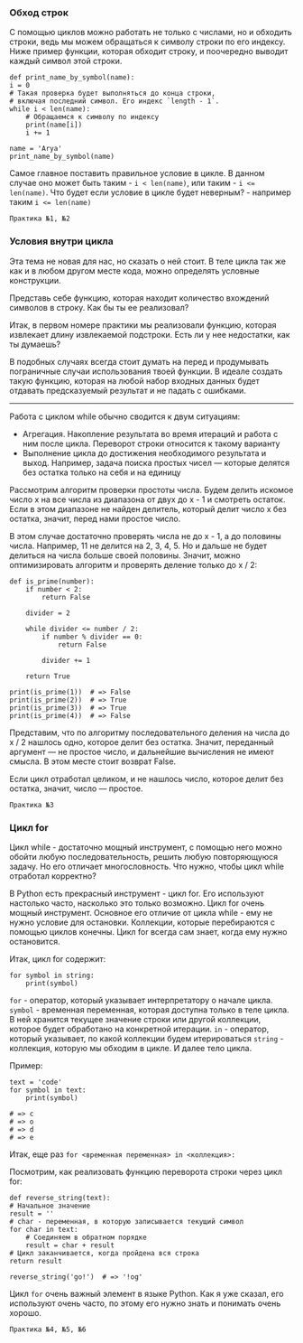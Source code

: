 ### Обход строк

С помощью циклов можно работать не только с числами, но и обходить строки, ведь мы можем обращаться к символу строки по его индексу.
Ниже пример функции, которая обходит строку, и поочередно выводит каждый символ этой строки.

    def print_name_by_symbol(name):
    i = 0
    # Такая проверка будет выполняться до конца строки,
    # включая последний символ. Его индекс `length - 1`.
    while i < len(name):
        # Обращаемся к символу по индексу
        print(name[i])
        i += 1

    name = 'Arya'
    print_name_by_symbol(name)

Самое главное поставить правильное условие в цикле. В данном случае оно может быть таким -  `i < len(name)`,  или таким -  `i <= len(name)`.
Что будет если условие в цикле будет неверным? - например таким `i <= len(name)`

`Практика №1, №2`

### Условия внутри цикла

Эта тема не новая для нас, но сказать о ней стоит. В теле цикла так же как и в любом другом месте кода, можно определять условные конструкции.

Представь себе функцию, которая находит количество вхождений символов в строку. Как бы ты ее реализовал?

Итак, в первом номере практики мы реализовали функцию, которая извлекает длину извлекаемой подстроки. Есть ли у нее недостатки, как ты думаешь?

В подобных случаях всегда стоит думать на перед и продумывать пограничные случаи использования твоей функции. В идеале создать такую функцию, которая на любой
набор входных данных будет отдавать предсказуемый результат и не падать с ошибками.

---

Работа с циклом while обычно сводится к двум ситуациям:

* Агрегация. Накопление результата во время итераций и работа с ним после цикла. Переворот строки относится к такому варианту
* Выполнение цикла до достижения необходимого результата и выход. Например, задача поиска простых чисел — которые делятся без остатка только на себя и на единицу

Рассмотрим алгоритм проверки простоты числа. Будем делить искомое число x на все числа из диапазона от двух до x - 1 и смотреть остаток. 
Если в этом диапазоне не найден делитель, который делит число x без остатка, значит, перед нами простое число.

В этом случае достаточно проверять числа не до x - 1, а до половины числа. Например, 11 не делится на 2, 3, 4, 5. 
Но и дальше не будет делиться на числа больше своей половины. Значит, можно оптимизировать алгоритм и проверять деление только до x / 2:


    def is_prime(number):
        if number < 2:
            return False
    
        divider = 2
    
        while divider <= number / 2:
            if number % divider == 0:
                return False
    
            divider += 1
    
        return True

    print(is_prime(1))  # => False
    print(is_prime(2))  # => True
    print(is_prime(3))  # => True
    print(is_prime(4))  # => False

Представим, что по алгоритму последовательного деления на числа до x / 2 нашлось одно, которое делит без остатка. Значит, переданный аргумент — не простое число, и дальнейшие вычисления не имеют смысла. В этом месте стоит возврат False.

Если цикл отработал целиком, и не нашлось число, которое делит без остатка, значит, число — простое.

`Практика №3`


### Цикл for

Цикл while - достаточно мощный инструмент, с помощью него можно обойти любую последовательность, решить любую повторяющуюся задачу.
Но его отличает многословность. Что нужно, чтобы цикл while отработал корректно?

В Python есть прекрасный инструмент - цикл for. Его используют настолько часто, насколько это только возможно. Цикл for очень мощный инструмент.
Основное его отличие от цикла while - ему не нужно условие для остановки. Коллекции, которые перебираются с помощью циклов конечны.
Цикл for всегда сам знает, когда ему нужно остановится.

Итак, цикл for содержит: 

    for symbol in string:
        print(symbol)
    

`for` - оператор, который указывает интерпретатору о начале цикла. 
`symbol` - временная переменная, которая доступна только в теле цикла. В ней хранится текущее значение строки или другой коллекции, которое будет обработано на конкретной итерации.
`in` - оператор, который указывает, по какой коллекции будем итерироваться
`string` - коллекция, которую мы обходим в цикле.
И далее тело цикла.

Пример:

    text = 'code'
    for symbol in text:
        print(symbol)
    
    # => c
    # => o
    # => d
    # => e

Итак, еще раз `for <временная переменная> in <коллекция>:`

Посмотрим, как реализовать функцию переворота строки через цикл for:

    def reverse_string(text):
    # Начальное значение
    result = ''
    # char - переменная, в которую записывается текущий символ
    for char in text:
        # Соединяем в обратном порядке
        result = char + result
    # Цикл заканчивается, когда пройдена вся строка
    return result

    reverse_string('go!')  # => '!og'

Цикл `for` очень важный элемент в языке Python. Как я уже сказал, его используют очень часто, по этому его нужно знать и понимать очень хорошо.

`Практика №4, №5, №6`
